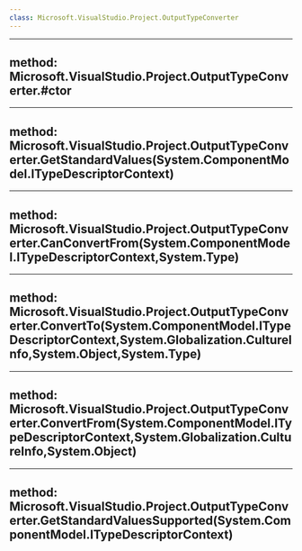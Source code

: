 ```yaml
---
class: Microsoft.VisualStudio.Project.OutputTypeConverter
---
```


---
method: Microsoft.VisualStudio.Project.OutputTypeConverter.#ctor
---

---
method: Microsoft.VisualStudio.Project.OutputTypeConverter.GetStandardValues(System.ComponentModel.ITypeDescriptorContext)
---

---
method: Microsoft.VisualStudio.Project.OutputTypeConverter.CanConvertFrom(System.ComponentModel.ITypeDescriptorContext,System.Type)
---

---
method: Microsoft.VisualStudio.Project.OutputTypeConverter.ConvertTo(System.ComponentModel.ITypeDescriptorContext,System.Globalization.CultureInfo,System.Object,System.Type)
---

---
method: Microsoft.VisualStudio.Project.OutputTypeConverter.ConvertFrom(System.ComponentModel.ITypeDescriptorContext,System.Globalization.CultureInfo,System.Object)
---

---
method: Microsoft.VisualStudio.Project.OutputTypeConverter.GetStandardValuesSupported(System.ComponentModel.ITypeDescriptorContext)
---

